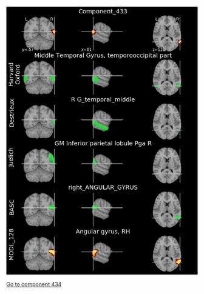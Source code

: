 


![433](preliminary/433.jpg "Component 433")

[Go to component 434](https://parietal-inria.github.io/MODL_atlas/1024/434 "Component 434")